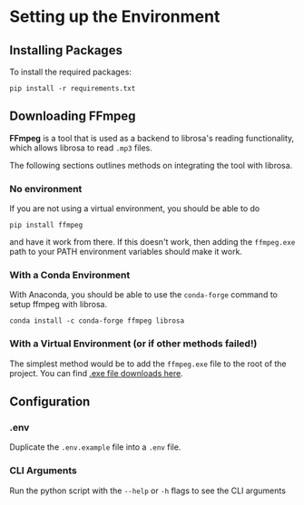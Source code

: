 # Setting up the Environment

## Installing Packages

To install the required packages:

```
pip install -r requirements.txt
```

## Downloading FFmpeg

**FFmpeg** is a tool that is used as a backend to librosa's reading functionality, which allows librosa to read `.mp3` files.

The following sections outlines methods on integrating the tool with librosa.

### No environment

If you are not using a virtual environment, you should be able to do

```
pip install ffmpeg
```

and have it work from there. If this doesn't work, then adding the `ffmpeg.exe` path to your PATH environment variables should make it work.

### With a Conda Environment

With Anaconda, you should be able to use the `conda-forge` command to setup ffmpeg with librosa.

```
conda install -c conda-forge ffmpeg librosa
```

### With a Virtual Environment (or if other methods failed!)

The simplest method would be to add the `ffmpeg.exe` file to the root of the project. You can find [.exe file downloads here](https://github.com/BtbN/FFmpeg-Builds/releases).

## Configuration

### .env

Duplicate the `.env.example` file into a `.env` file.

### CLI Arguments

Run the python script with the `--help` or `-h` flags to see the CLI arguments
